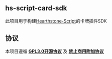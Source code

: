 ## hs-script-card-sdk

此项目用于构建[Hearthstone-Script](https://github.com/xjw580/Hearthstone-Script)的卡牌插件SDK


## 协议

本项目遵循 **[GPL3.0开源协议](LICENSE)** 及 **[禁止商用附加协议](LICENSE1)**